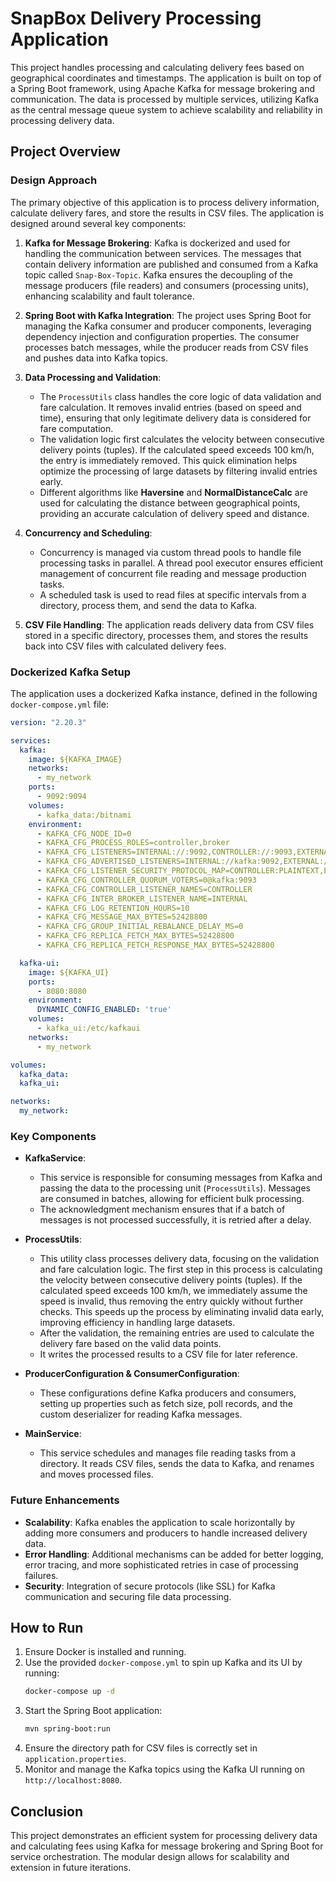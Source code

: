 
# SnapBox Delivery Processing Application

This project handles processing and calculating delivery fees based on geographical coordinates and timestamps. The application is built on top of a Spring Boot framework, using Apache Kafka for message brokering and communication. The data is processed by multiple services, utilizing Kafka as the central message queue system to achieve scalability and reliability in processing delivery data.

## Project Overview

### Design Approach

The primary objective of this application is to process delivery information, calculate delivery fares, and store the results in CSV files. The application is designed around several key components:

1. **Kafka for Message Brokering**: Kafka is dockerized and used for handling the communication between services. The messages that contain delivery information are published and consumed from a Kafka topic called `Snap-Box-Topic`. Kafka ensures the decoupling of the message producers (file readers) and consumers (processing units), enhancing scalability and fault tolerance.

2. **Spring Boot with Kafka Integration**: The project uses Spring Boot for managing the Kafka consumer and producer components, leveraging dependency injection and configuration properties. The consumer processes batch messages, while the producer reads from CSV files and pushes data into Kafka topics.

3. **Data Processing and Validation**: 
    - The `ProcessUtils` class handles the core logic of data validation and fare calculation. It removes invalid entries (based on speed and time), ensuring that only legitimate delivery data is considered for fare computation.
    - The validation logic first calculates the velocity between consecutive delivery points (tuples). If the calculated speed exceeds 100 km/h, the entry is immediately removed. This quick elimination helps optimize the processing of large datasets by filtering invalid entries early.
    - Different algorithms like **Haversine** and **NormalDistanceCalc** are used for calculating the distance between geographical points, providing an accurate calculation of delivery speed and distance.

4. **Concurrency and Scheduling**: 
    - Concurrency is managed via custom thread pools to handle file processing tasks in parallel. A thread pool executor ensures efficient management of concurrent file reading and message production tasks.
    - A scheduled task is used to read files at specific intervals from a directory, process them, and send the data to Kafka.

5. **CSV File Handling**: The application reads delivery data from CSV files stored in a specific directory, processes them, and stores the results back into CSV files with calculated delivery fees.

### Dockerized Kafka Setup

The application uses a dockerized Kafka instance, defined in the following `docker-compose.yml` file:

```yaml
version: "2.20.3"

services:
  kafka:
    image: ${KAFKA_IMAGE}
    networks:
      - my_network
    ports:
      - 9092:9094
    volumes:
      - kafka_data:/bitnami
    environment:
      - KAFKA_CFG_NODE_ID=0
      - KAFKA_CFG_PROCESS_ROLES=controller,broker
      - KAFKA_CFG_LISTENERS=INTERNAL://:9092,CONTROLLER://:9093,EXTERNAL://:9094
      - KAFKA_CFG_ADVERTISED_LISTENERS=INTERNAL://kafka:9092,EXTERNAL://localhost:9092
      - KAFKA_CFG_LISTENER_SECURITY_PROTOCOL_MAP=CONTROLLER:PLAINTEXT,EXTERNAL:PLAINTEXT,INTERNAL:PLAINTEXT
      - KAFKA_CFG_CONTROLLER_QUORUM_VOTERS=0@kafka:9093
      - KAFKA_CFG_CONTROLLER_LISTENER_NAMES=CONTROLLER
      - KAFKA_CFG_INTER_BROKER_LISTENER_NAME=INTERNAL
      - KAFKA_CFG_LOG_RETENTION_HOURS=10
      - KAFKA_CFG_MESSAGE_MAX_BYTES=52428800
      - KAFKA_CFG_GROUP_INITIAL_REBALANCE_DELAY_MS=0
      - KAFKA_CFG_REPLICA_FETCH_MAX_BYTES=52428800
      - KAFKA_CFG_REPLICA_FETCH_RESPONSE_MAX_BYTES=52428800

  kafka-ui:
    image: ${KAFKA_UI}
    ports:
      - 8080:8080
    environment:
      DYNAMIC_CONFIG_ENABLED: 'true'
    volumes:
      - kafka_ui:/etc/kafkaui
    networks:
      - my_network

volumes:
  kafka_data:
  kafka_ui:

networks:
  my_network:
```

### Key Components

- **KafkaService**: 
  - This service is responsible for consuming messages from Kafka and passing the data to the processing unit (`ProcessUtils`). Messages are consumed in batches, allowing for efficient bulk processing.
  - The acknowledgment mechanism ensures that if a batch of messages is not processed successfully, it is retried after a delay.

- **ProcessUtils**: 
  - This utility class processes delivery data, focusing on the validation and fare calculation logic. The first step in this process is calculating the velocity between consecutive delivery points (tuples). If the calculated speed exceeds 100 km/h, we immediately assume the speed is invalid, thus removing the entry quickly without further checks. This speeds up the process by eliminating invalid data early, improving efficiency in handling large datasets.
  - After the validation, the remaining entries are used to calculate the delivery fare based on the valid data points.
  - It writes the processed results to a CSV file for later reference.

- **ProducerConfiguration & ConsumerConfiguration**: 
  - These configurations define Kafka producers and consumers, setting up properties such as fetch size, poll records, and the custom deserializer for reading Kafka messages.

- **MainService**: 
  - This service schedules and manages file reading tasks from a directory. It reads CSV files, sends the data to Kafka, and renames and moves processed files.

### Future Enhancements

- **Scalability**: Kafka enables the application to scale horizontally by adding more consumers and producers to handle increased delivery data.
- **Error Handling**: Additional mechanisms can be added for better logging, error tracing, and more sophisticated retries in case of processing failures.
- **Security**: Integration of secure protocols (like SSL) for Kafka communication and securing file data processing.

## How to Run

1. Ensure Docker is installed and running.
2. Use the provided `docker-compose.yml` to spin up Kafka and its UI by running:
   ```bash
   docker-compose up -d
   ```
3. Start the Spring Boot application:
   ```bash
   mvn spring-boot:run
   ```
4. Ensure the directory path for CSV files is correctly set in `application.properties`.
5. Monitor and manage the Kafka topics using the Kafka UI running on `http://localhost:8080`.

## Conclusion

This project demonstrates an efficient system for processing delivery data and calculating fees using Kafka for message brokering and Spring Boot for service orchestration. The modular design allows for scalability and extension in future iterations.
